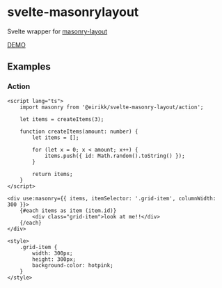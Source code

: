 # svelte-masonrylayout

Svelte wrapper for [masonry-layout](https://masonry.desandro.com/)

[DEMO](https://stackblitz.com/edit/eirikk-svelte-masonry-layout-demo?file=src%2FApp.svelte)

## Examples

### Action

```
<script lang="ts">
	import masonry from '@eirikk/svelte-masonry-layout/action';

	let items = createItems(3);

	function createItems(amount: number) {
		let items = [];

		for (let x = 0; x < amount; x++) {
			items.push({ id: Math.random().toString() });
		}

		return items;
	}
</script>

<div use:masonry={{ items, itemSelector: '.grid-item', columnWidth: 300 }}>
	{#each items as item (item.id)}
		<div class="grid-item">look at me!!</div>
	{/each}
</div>

<style>
	.grid-item {
		width: 300px;
		height: 300px;
		background-color: hotpink;
	}
</style>

```

```

```
